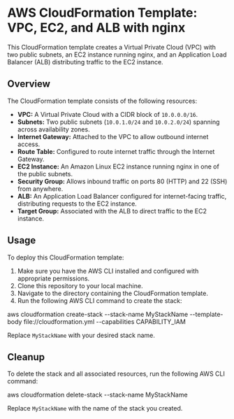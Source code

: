 # AWS CloudFormation Template: VPC, EC2, and ALB with nginx

This CloudFormation template creates a Virtual Private Cloud (VPC) with two public subnets, an EC2 instance running nginx, and an Application Load Balancer (ALB) distributing traffic to the EC2 instance.

## Overview

The CloudFormation template consists of the following resources:

- **VPC:** A Virtual Private Cloud with a CIDR block of `10.0.0.0/16`.
- **Subnets:** Two public subnets (`10.0.1.0/24` and `10.0.2.0/24`) spanning across availability zones.
- **Internet Gateway:** Attached to the VPC to allow outbound internet access.
- **Route Table:** Configured to route internet traffic through the Internet Gateway.
- **EC2 Instance:** An Amazon Linux EC2 instance running nginx in one of the public subnets.
- **Security Group:** Allows inbound traffic on ports 80 (HTTP) and 22 (SSH) from anywhere.
- **ALB:** An Application Load Balancer configured for internet-facing traffic, distributing requests to the EC2 instance.
- **Target Group:** Associated with the ALB to direct traffic to the EC2 instance.

## Usage

To deploy this CloudFormation template:

1. Make sure you have the AWS CLI installed and configured with appropriate permissions.
2. Clone this repository to your local machine.
3. Navigate to the directory containing the CloudFormation template.
4. Run the following AWS CLI command to create the stack:

aws cloudformation create-stack --stack-name MyStackName --template-body
file://cloudformation.yml --capabilities CAPABILITY_IAM



Replace `MyStackName` with your desired stack name.

## Cleanup

To delete the stack and all associated resources, run the following AWS CLI command:

aws cloudformation delete-stack --stack-name MyStackName


Replace `MyStackName` with the name of the stack you created.
